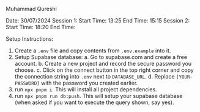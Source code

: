 Muhammad Qureshi

Date: 30/07/2024
Session 1:
Start Time: 13:25
End Time: 15:15
Session 2:
Start Time: 18:20
End Time:

Setup Instructions:

1. Create a `.env` file and copy contents from `.env.example` into it.
1. Setup Supabase database:
   a. Go to supabase.com and create a free account.
   b. Create a new project and record the secure password you choose.
   c. Click on the connect button in the top right corner and copy the connection string into `.env` next to `DATABASE_URL`.
   d. Replace `[YOUR-PASSWORD]` with the password you created earlier.
1. run `npx pnpm i`. This will install all project dependencies.
1. run `npx pnpm run db:push`. This will setup your supabase database (when asked if you want to execute the query shown, say yes).
